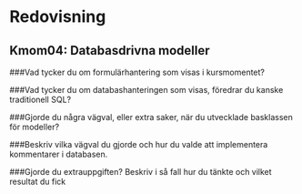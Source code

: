 Redovisning
====================================
 
Kmom04: Databasdrivna modeller
------------------------------------

###Vad tycker du om formulärhantering som visas i kursmomentet?

###Vad tycker du om databashanteringen som visas, föredrar du kanske traditionell SQL?

###Gjorde du några vägval, eller extra saker, när du utvecklade basklassen för modeller?

###Beskriv vilka vägval du gjorde och hur du valde att implementera kommentarer i databasen.

###Gjorde du extrauppgiften? Beskriv i så fall hur du tänkte och vilket resultat du fick